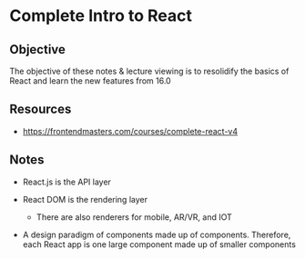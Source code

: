 # Complete Intro to React

## Objective

The objective of these notes & lecture viewing is to resolidify the basics of React and learn the new features from 16.0

## Resources

-   https://frontendmasters.com/courses/complete-react-v4

## Notes

-   React.js is the API layer
-   React DOM is the rendering layer

    -   There are also renderers for mobile, AR/VR, and IOT

-   A design paradigm of components made up of components. Therefore, each React app is one large component made up of smaller components
